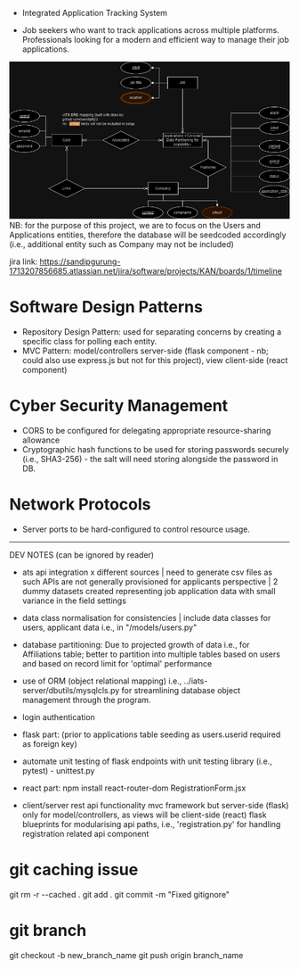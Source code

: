 + Integrated Application Tracking System

+ Job seekers who want to track applications across multiple platforms. Professionals looking for a modern and efficient way to manage their job applications. 


![Alt text](iATS%20erd.jpg)
NB: for the purpose of this project, we are to focus on the Users and Applications entities, therefore the database will be seedcoded accordingly (i.e., additional entity such as Company may not be included)

jira link: https://sandipgurung-1713207856685.atlassian.net/jira/software/projects/KAN/boards/1/timeline 

# Software Design Patterns
- Repository Design Pattern: used for separating concerns by creating a specific class for polling each entity.
- MVC Pattern: model/controllers server-side (flask component - nb; could also use express.js but not for this project), view client-side (react component)

# Cyber Security Management
- CORS to be configured for delegating appropriate resource-sharing allowance
- Cryptographic hash functions to be used for storing passwords securely (i.e., SHA3-256) - the salt will need storing alongside the password in DB. 

# Network Protocols
- Server ports to be hard-configured to control resource usage.

-----------------------------------------

DEV NOTES (can be ignored by reader)

- ats api integration x different sources | need to generate csv files as such APIs are not generally provisioned for applicants perspective | 2 dummy datasets created representing job application data with small variance in the field settings

- data class normalisation for consistencies | include data classes for users, applicant data
i.e., in "/models/users.py"

- database partitioning: 
Due to projected growth of data i.e., for Affiliations table; better to partition into multiple tables based on users and based on record limit for 'optimal' performance

- use of ORM (object relational mapping) i.e., ../iats-server/dbutils/mysqlcls.py for streamlining database object management through the program.

- login authentication 
+ flask part:
(prior to applications table seeding as users.userid required as foreign key)
- automate unit testing of flask endpoints with unit testing library (i.e., pytest) - unittest.py

+ react part:
npm install react-router-dom
RegistrationForm.jsx 

- client/server rest api functionality
mvc framework but server-side (flask) only for model/controllers, as views will be client-side (react)
flask blueprints for modularising api paths, i.e., 'registration.py' for handling registration related api component

# git caching issue
git rm -r --cached .
git add .
git commit -m "Fixed gitignore"

# git branch
git checkout -b new_branch_name
git push origin branch_name
